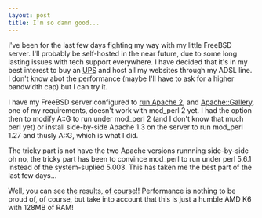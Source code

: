 ```yaml
---
layout: post
title: I'm so damn good...
---
```


I've been for the last few days fighting my way with my little FreeBSD server. I'll probably be self-hosted in the near future, due to some long lasting issues with tech support everywhere. I have decided that it's in my best interest to buy an <acronym title="Uninterrutible Power Supply">UPS</acronym> and host all my websites through my ADSL line. I don't know abot the performance (maybe I'll have to ask for a higher bandwidth cap) but I can try it.

I have my FreeBSD server configured to <a href="http://uptime.netcraft.com/up/graph/?host=slunj.carotena.net">run Apache 2</a>, and <a href="http://apachegallery.dk/">Apache::Gallery</a>, one of my requirements, doesn't work with mod_perl 2 yet. I had the option then to modify A::G to run under mod_perl 2 (and I don't know that much perl yet) or install side-by-side Apache 1.3 on the server to run mod_perl 1.27 and thusly A::G, which is what I did.

The tricky part is not have the two Apache versions runnning side-by-side oh no, the tricky part has been to convince mod_perl to run under perl 5.6.1 instead of the system-suplied 5.003. This has taken me the best part of the last few days...

Well, you can see <a title="don't go slashdotting it now eh!" href="http://slunj.carotena.net:81/gallery/">the results, of course!!</a> Performance is nothing to be proud of, of course, but take into account that this is just a humble AMD K6 with 128MB of RAM!

